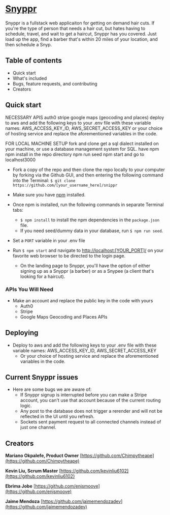 # [Snyppr](https://github.com/hrla14-snippr/snippr)

Snyppr is a fullstack web applicaiton for getting on demand hair cuts. If you're the type of person that needs a hair cut, but hates having to schedule, travel, and wait to get a haircut, Snyppr has you covered. Just load up the app, find a barber that's within 20 miles of your location, and then schedule a Snyp.

## Table of contents

- Quick start
- What's included
- Bugs, feature requests, and contributing
- Creators

## Quick start


NECESSARY APIS
auth0
stripe
google maps (geocoding and places)
deploy to aws and add the following keys to your .env file with these variable names: AWS_ACCESS_KEY_ID, AWS_SECRET_ACCESS_KEY
or your choice of hosting service and replace the aforementioned variables in the code.

FOR LOCAL MACHINE SETUP
fork and clone
get a sql dialect installed on your machine, or use a database management system for SQL.
have npm
npm install in the repo directory
npm run seed
npm start and go to localhost3000


- Fork a copy of the repo and then clone the repo locally to your computer by forking via the Github GUI, and then entering the following command into the Terminal: `$ git clone https://github.com/[your_username_here]/snippr`
- Make sure you have [npm](https://www.npmjs.com) installed.
- Once npm is installed, run the following commands in separate Terminal tabs:
  - `$ npm install` to install the npm dependencies in the `package.json` file. 
  - If you need seed/dummy data in your database, run `$ npm run seed`.
- Set a `PORT` variable in your .env file

- Run `$ npm start` and navigate to [http://localhost:[YOUR_PORT]/](http://localhost:[YOUR_PORT]/) on your favorite web browser to be directed to the login page.
  - On the landing page to Snyppr, you'll have the option of either signing up as a Snyppr (a barber) or as a Snypee (a client that's looking for a haircut).

### APIs You Will Need
- Make an account and replace the public key in the code with yours
  - Auth0
  - Stripe
  - Google Maps Geocoding and Places APIs

## Deploying
- Deploy to aws and add the following keys to your .env file with these variable names: AWS_ACCESS_KEY_ID, AWS_SECRET_ACCESS_KEY
  - Or your choice of hosting service and replace the aforementioned variables in the code.

## Current Snyppr issues

- Here are some bugs we are aware of:
  - If Snyppr signup is interrupted before you can make a Stripe account, you can't use that account because of the current routing logic.
  - Any post to the database does not trigger a rerender and will not be reflected in the UI until you refresh.
  - Sockets sent payment request to all connected channels instead of just one channel.

## Creators

**Mariano Okpalefe, Product Owner**
[https://github.com/Chimpytheape](https://github.com/Chimpytheape)

**Kevin Liu, Scrum Master**
[https://github.com/kevinliu6102](https://github.com/kevinliu6102)

**Ebrima Jobe**
[https://github.com/enjsmoove](https://github.com/enjsmoove)

**Jaime Mendoza**
[https://github.com/jaimemendozadev](https://github.com/jaimemendozadev)